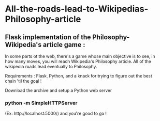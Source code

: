 # All-the-roads-lead-to-Wikipedias-Philosophy-article
## Flask implementation of the Philosophy-Wikipedia's article game : 

In some parts ot the web, there's a game whose main objective is to see, in how many moves, you will reach Wikipedia's Philosophy article. All of the wikipedia roads lead eventually to Philosophy.

Requirements : Flask, Python, and a knack for trying to figure out the best chain 'til the goal !

Download the archive and setup a Python web server 

### python -m SimpleHTTPServer


(Ex: http://localhost:5000/) and you're good to go !
